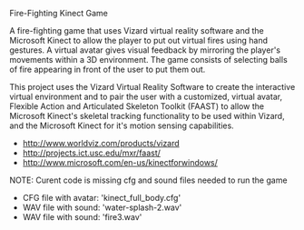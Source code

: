 Fire-Fighting Kinect Game

A fire-fighting game that uses Vizard virtual reality software and the Microsoft Kinect to allow the player to put out virtual fires using hand gestures. A virtual avatar gives visual feedback by mirroring the player's movements within a 3D environment. The game consists of selecting balls of fire appearing in front of the user to put them out. 


This project uses the Vizard Virtual Reality Software to create the interactive virtual environment and to pair the user with a customized, virtual avatar, Flexible Action and Articulated Skeleton Toolkit (FAAST) to allow the Microsoft Kinect's skeletal tracking functionality to be used within Vizard, and the Microsoft Kinect for it's motion sensing capabilities. 
- http://www.worldviz.com/products/vizard
- http://projects.ict.usc.edu/mxr/faast/
- http://www.microsoft.com/en-us/kinectforwindows/

NOTE: Curent code is missing cfg and sound files needed to run the game
- CFG file with avatar: 'kinect_full_body.cfg'
- WAV file with sound: 'water-splash-2.wav'
- WAV file with sound: 'fire3.wav'
